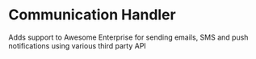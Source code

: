 # Communication Handler
Adds support to Awesome Enterprise for sending emails, SMS and push notifications using various third party API

